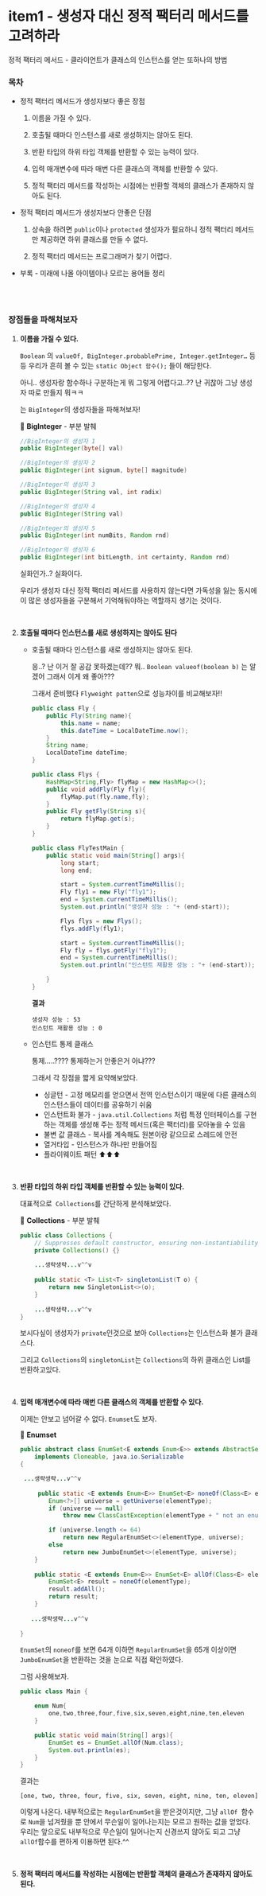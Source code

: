 # item1 - 생성자 대신 정적 팩터리 메서드를 고려하라

정적 팩터리 메서드 - 클라이언트가 클래스의 인스턴스를 얻는 또하나의 방법

### 목차

* 정적 팩터리 메서드가 생성자보다 좋은 장점

  1. 이름을 가질 수 있다.

  2. 호출될 때마다 인스턴스를 새로 생성하지는 않아도 된다.

  3. 반환 타입의 하위 타입 객체를 반환할 수 있는 능력이 있다.

  4. 입력 매개변수에 따라 매번 다른 클래스의 객체를 반환할 수 있다.

  5. 정적 팩터리 메서드를 작성하는 시점에는 반환할 객체의 클래스가 존재하지 않아도 된다.



* 정적 팩터리 메서드가 생성자보다 안좋은 단점

  1. 상속을 하려면 `public`이나 `protected` 생성자가 필요하니 정적 팩터리 메서드만 제공하면 하위 클래스를 만들 수 없다.

  2. 정적 팩터리 메서드는 프로그래머가 찾기 어렵다.

     

* 부록 - 미래에 나올 아이템이나 모르는 용어들 정리



<br>

<br>

### 장점들을 파해쳐보자

1. **이름을 가질 수 있다.**

   `Boolean` 의 `valueOf, BigInteger.probablePrime, Integer.getInteger…` 등등 우리가 흔히 볼 수 있는 `static Object 함수();` 들이 해당한다.

   아니.. 생성자랑 함수하나 구분하는게 뭐 그렇게 어렵다고..?? 난 귀찮아 그냥 생성자 따로 만들지 뭐ㅋㅋ

   는 `BigInteger`의 생성자들을 파해쳐보자!

   🔐 **BigInteger** - 부분 발췌

   ```java
   //BigInteger의 생성자 1
   public BigInteger(byte[] val)
   
   //BigInteger의 생성자 2
   public BigInteger(int signum, byte[] magnitude)
   
   //BigInteger의 생성자 3
   public BigInteger(String val, int radix)
   
   //BigInteger의 생성자 4
   public BigInteger(String val)
   
   //BigInteger의 생성자 5
   public BigInteger(int numBits, Random rnd)
   
   //BigInteger의 생성자 6
   public BigInteger(int bitLength, int certainty, Random rnd)
   
   ```

   실화인가..? 실화이다. 

   우리가 생성자 대신 정적 팩터리 메서드를 사용하지 않는다면 가독성을 잃는 동시에 이 많은 생성자들을 구분해서 기억해둬야하는 역할까지 생기는 것이다.



<br>

2. **호출될 때마다 인스턴스를 새로 생성하지는 않아도 된다**

   * 호출될 때마다 인스턴스를 새로 생성하지는 않아도 된다.

     응..? 난 이거 잘 공감 못하겠는데?? 뭐.. `Boolean valueof(boolean b)` 는 알겠어 그래서 이게 왜 좋아???

     그래서 준비했다 `Flyweight patten`으로 성능차이를 비교해보자!!

     ```java
     public class Fly {
         public Fly(String name){
             this.name = name;
             this.dateTime = LocalDateTime.now();
         }
         String name;
         LocalDateTime dateTime;
     }
     
     public class Flys {
         HashMap<String,Fly> flyMap = new HashMap<>();
         public void addFly(Fly fly){
             flyMap.put(fly.name,fly);
         }
         public Fly getFly(String s){
             return flyMap.get(s);
         }
     }
     
     public class FlyTestMain {
         public static void main(String[] args){
             long start;
             long end;
     
             start = System.currentTimeMillis();
             Fly fly1 = new Fly("fly1");
             end = System.currentTimeMillis();
             System.out.println("생성자 성능 : "+ (end-start));
     
             Flys flys = new Flys();
             flys.addFly(fly1);
     
             start = System.currentTimeMillis();
             Fly fly = flys.getFly("fly1");
             end = System.currentTimeMillis();
             System.out.println("인스턴트 재활용 성능 : "+ (end-start));
     
         }
     }
     ```

     **결과**

     ```
     생성자 성능 : 53
     인스턴트 재활용 성능 : 0
     ```

   * 인스턴트 통제 클래스

     통제…..???? 통제하는거 안좋은거 아냐???

     그래서 각 장점을 짧게 요약해보았다.

     * 싱글턴 - 고정 메모리를 얻으면서 전역 인스턴스이기 때문에 다른 클래스의 인스턴스들이 데이터를 공유하기 쉬움
     * 인스턴트화 불가 - `java.util.Collections` 처럼 특정 인터페이스를 구현하는 객체를 생성해 주는 정적 메서드(혹은 팩터리)를 모아놓을 수 있음
     * 불변 값 클래스 - 복사를 계속해도 원본이랑 같으므로 스레드에 안전
     * 열거타입 - 인스턴스가 하나만 만들어짐
     * 플라이웨이트 패턴 ⬆⬆⬆



<br>

3. **반환 타입의 하위 타입 객체를 반환할 수 있는 능력이 있다.**

   대표적으로` Collections`를 간단하게 분석해보았다.

   🔐 **Collections** - 부분 발췌

   ```java
   public class Collections {
       // Suppresses default constructor, ensuring non-instantiability.
       private Collections() {}
       
       ...생략생략...v^^v
       
       public static <T> List<T> singletonList(T o) {
           return new SingletonList<>(o);
       }
       
       ...생략생략...v^^v
   }
   ```

   보시다싶이 생성자가 `private`인것으로 보아 `Collections`는 인스턴스화 불가 클래스다.

   그리고 `Collections`의 `singletonList`는 `Collections`의 하위 클래스인 List를 반환하고있다.

   

   <br>

4. **입력 매개변수에 따라 매번 다른 클래스의 객체를 반환할 수 있다.**

   이제는 안보고 넘어갈 수 없다. `Enumset`도 보자.

   🔐 **Enumset**

   ```java
   public abstract class EnumSet<E extends Enum<E>> extends AbstractSet<E>
       implements Cloneable, java.io.Serializable
   {
   
   	...생략생략...v^^v
   	
   		public static <E extends Enum<E>> EnumSet<E> noneOf(Class<E> elementType) {
           Enum<?>[] universe = getUniverse(elementType);
           if (universe == null)
               throw new ClassCastException(elementType + " not an enum");
   
           if (universe.length <= 64)
               return new RegularEnumSet<>(elementType, universe);
           else
               return new JumboEnumSet<>(elementType, universe);
       }
       
       public static <E extends Enum<E>> EnumSet<E> allOf(Class<E> elementType) {
           EnumSet<E> result = noneOf(elementType);
           result.addAll();
           return result;
       }
       
      ...생략생략...v^^v
      
   }
   
   ```

   `EnumSet`의 `noneof`를 보면 64개 이하면 `RegularEnumSet`을 65개 이상이면 `JumboEnumSet`을 반환하는 것을 눈으로 직접 확인하였다.

   그럼 사용해보자.

   ```java
   public class Main {
   
       enum Num{
           one,two,three,four,five,six,seven,eight,nine,ten,eleven
       }
   
       public static void main(String[] args){
           EnumSet es = EnumSet.allOf(Num.class);
           System.out.println(es);
       }
   }
   ```

   결과는 

   ```
   [one, two, three, four, five, six, seven, eight, nine, ten, eleven]
   ```

   이렇게 나온다. 내부적으로는 `RegularEnumSet`을 받은것이지만, 그냥 `allOf `함수로 `Num`을 넘겨줬을 뿐 안에서 무슨일이 일어나는지는 모르고 원하는 값을 얻었다. 우리는 앞으로도 내부적으로 무슨일이 일어나는지 신경쓰지 않아도 되고 그냥 `allOf`함수를 편하게 이용하면 된다.^^

   

   <br>

5. **정적 팩터리 메서드를 작성하는 시점에는 반환할 객체의 클래스가 존재하지 않아도 된다.**

   

​	

